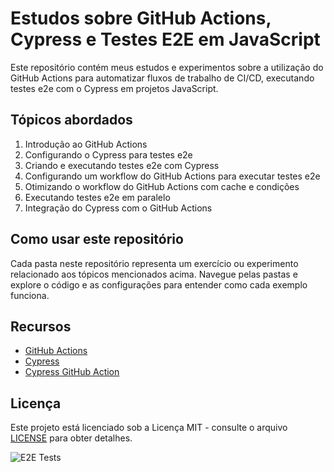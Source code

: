 # Estudos sobre GitHub Actions, Cypress e Testes E2E em JavaScript

Este repositório contém meus estudos e experimentos sobre a utilização do GitHub Actions para automatizar fluxos de trabalho de CI/CD, executando testes e2e com o Cypress em projetos JavaScript.

## Tópicos abordados

1. Introdução ao GitHub Actions
2. Configurando o Cypress para testes e2e
3. Criando e executando testes e2e com Cypress
4. Configurando um workflow do GitHub Actions para executar testes e2e
5. Otimizando o workflow do GitHub Actions com cache e condições
6. Executando testes e2e em paralelo
7. Integração do Cypress com o GitHub Actions

## Como usar este repositório

Cada pasta neste repositório representa um exercício ou experimento relacionado aos tópicos mencionados acima. Navegue pelas pastas e explore o código e as configurações para entender como cada exemplo funciona.

## Recursos

- [GitHub Actions](https://docs.github.com/pt/actions)
- [Cypress](https://www.cypress.io/)
- [Cypress GitHub Action](https://github.com/cypress-io/github-action)

## Licença

Este projeto está licenciado sob a Licença MIT - consulte o arquivo [LICENSE](LICENSE) para obter detalhes.

![E2E Tests](https://github.com/leoportogtr86/cypress-workflow/actions/workflows/cypress.yml/badge.svg)
